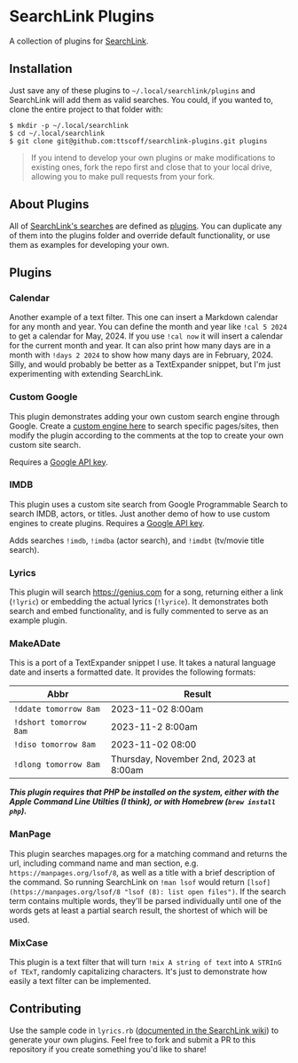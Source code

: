# SearchLink Plugins


A collection of plugins for [SearchLink](https://brettterpstra.com/projects/searchlink/ "SearchLink").

## Installation

Just save any of these plugins to `~/.local/searchlink/plugins` and SearchLink will add them as valid searches. You could, if you wanted to, clone the entire project to that folder with:

```
$ mkdir -p ~/.local/searchlink
$ cd ~/.local/searchlink
$ git clone git@github.com:ttscoff/searchlink-plugins.git plugins
```

> If you intend to develop your own plugins or make modifications to existing ones, fork the repo first and close that to your local drive, allowing you to make pull requests from your fork.

## About Plugins

All of [SearchLink's searches](https://github.com/ttscoff/searchlink/tree/main/lib/searchlink/searches) are defined as [plugins](https://github.com/ttscoff/searchlink/wiki/Plugins). You can duplicate any of them into the plugins folder and override default functionality, or use them as examples for developing your own.

## Plugins

### Calendar

Another example of a text filter. This one can insert a Markdown calendar for any month and year. You can define the month and year like `!cal 5 2024` to get a calendar for May, 2024. If you use `!cal now` it will insert a calendar for the current month and year. It can also print how many days are in a month with `!days 2 2024` to show how many days are in February, 2024. Silly, and would probably be better as a TextExpander snippet, but I'm just experimenting with extending SearchLink.

### Custom Google

This plugin demonstrates adding your own custom search engine through Google. Create a [custom engine here](https://programmablesearchengine.google.com/controlpanel/all) to search specific pages/sites, then modify the plugin according to the comments at the top to create your own custom site search.

Requires a [Google API key](https://github.com/ttscoff/searchlink/wiki/Using-Google-Search).

### IMDB

This plugin uses a custom site search from Google Programmable Search to search IMDB, actors, or titles. Just another demo of how to use custom engines to create plugins. Requires a [Google API key](https://github.com/ttscoff/searchlink/wiki/Using-Google-Search).

Adds searches `!imdb`, `!imdba` (actor search), and `!imdbt` (tv/movie title search).

### Lyrics

This plugin will search <https://genius.com> for a song, returning either a link (`!lyric`) or embedding the actual lyrics (`!lyrice`). It demonstrates both search and embed functionality, and is fully commented to serve as an example plugin.

### MakeADate

This is a port of a TextExpander snippet I use. It takes a natural language date and inserts a formatted date. It provides the following formats:

| Abbr | Result |
|------|--------|
| `!ddate tomorrow 8am` | 2023-11-02 8:00am |
| `!dshort tomorrow 8am`| 2023-11-2 8:00am |
| `!diso tomorrow 8am` | 2023-11-02 08:00 |
| `!dlong tomorrow 8am` | Thursday, November 2nd, 2023 at 8:00am|

***This plugin requires that PHP be installed on the system, either with the Apple Command Line Utilties (I think), or with Homebrew (`brew install php`).***

### ManPage

This plugin searches mapages.org for a matching command and returns the url, including command name and man section, e.g. `https://manpages.org/lsof/8`, as well as a title with a brief description of the command. So running SearchLink on `!man lsof` would return `[lsof](https://manpages.org/lsof/8 "lsof (8): list open files")`. If the search term contains multiple words, they'll be parsed individually until one of the words gets at least a partial search result, the shortest of which will be used.

### MixCase

This plugin is a text filter that will turn `!mix A string of text` into `A STRInG of TExT`, randomly capitalizing characters. It's just to demonstrate how easily a text filter can be implemented.

## Contributing

Use the sample code in `lyrics.rb` ([documented in the SearchLink wiki](https://github.com/ttscoff/searchlink/wiki/Plugins)) to generate your own plugins. Feel free to fork and submit a PR to this repository if you create something you'd like to share!

